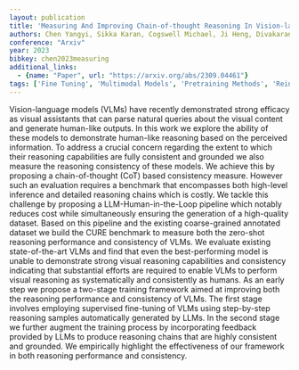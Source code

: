 ```yaml
---
layout: publication
title: 'Measuring And Improving Chain-of-thought Reasoning In Vision-language Models'
authors: Chen Yangyi, Sikka Karan, Cogswell Michael, Ji Heng, Divakaran Ajay
conference: "Arxiv"
year: 2023
bibkey: chen2023measuring
additional_links:
  - {name: "Paper", url: "https://arxiv.org/abs/2309.04461"}
tags: ['Fine Tuning', 'Multimodal Models', 'Pretraining Methods', 'Reinforcement Learning', 'Tools', 'Training Techniques']
---
```

Vision-language models (VLMs) have recently demonstrated strong efficacy as visual assistants that can parse natural queries about the visual content and generate human-like outputs. In this work we explore the ability of these models to demonstrate human-like reasoning based on the perceived information. To address a crucial concern regarding the extent to which their reasoning capabilities are fully consistent and grounded we also measure the reasoning consistency of these models. We achieve this by proposing a chain-of-thought (CoT) based consistency measure. However such an evaluation requires a benchmark that encompasses both high-level inference and detailed reasoning chains which is costly. We tackle this challenge by proposing a LLM-Human-in-the-Loop pipeline which notably reduces cost while simultaneously ensuring the generation of a high-quality dataset. Based on this pipeline and the existing coarse-grained annotated dataset we build the CURE benchmark to measure both the zero-shot reasoning performance and consistency of VLMs. We evaluate existing state-of-the-art VLMs and find that even the best-performing model is unable to demonstrate strong visual reasoning capabilities and consistency indicating that substantial efforts are required to enable VLMs to perform visual reasoning as systematically and consistently as humans. As an early step we propose a two-stage training framework aimed at improving both the reasoning performance and consistency of VLMs. The first stage involves employing supervised fine-tuning of VLMs using step-by-step reasoning samples automatically generated by LLMs. In the second stage we further augment the training process by incorporating feedback provided by LLMs to produce reasoning chains that are highly consistent and grounded. We empirically highlight the effectiveness of our framework in both reasoning performance and consistency.
